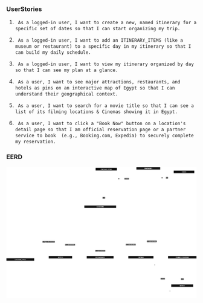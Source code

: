 ### UserStories
1.      As a logged-in user, I want to create a new, named itinerary for a specific set of dates so that I can start organizing my trip.
2.      As a logged-in user, I want to add an ITINERARY_ITEMS (like a museum or restaurant) to a specific day in my itinerary so that I can build my daily schedule.
3. 	    As a logged-in user, I want to view my itinerary organized by day so that I can see my plan at a glance.
4. 	    As a user, I want to see major attractions, restaurants, and hotels as pins on an interactive map of Egypt so that I can understand their geographical context.
5. 	    As a user, I want to search for a movie title so that I can see a list of its filming locations & Cinemas showing it in Egypt.
6. 	    As a user, I want to click a "Book Now" button on a location's detail page so that I am official reservation page or a partner service to book  (e.g., Booking.com, Expedia) to securely complete my reservation.

### EERD
![EERD](./Trip_Managment_ERD.png)
